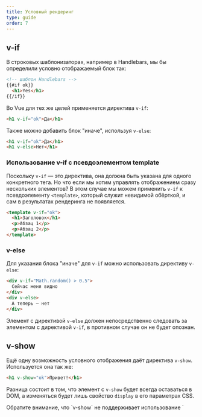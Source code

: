 ```yaml
---
title: Условный рендеринг
type: guide
order: 7
---
```


## v-if

В строковых шаблонизаторах, например в Handlebars, мы бы определили условно отображаемый блок так:

``` html
<!-- шаблон Handlebars -->
{{#if ok}}
  <h1>Yes</h1>
{{/if}}
```

Во Vue для тех же целей применяется директива `v-if`:

``` html
<h1 v-if="ok">Да</h1>
```

Также можно добавить блок "иначе", используя `v-else`:

``` html
<h1 v-if="ok">Да</h1>
<h1 v-else>Нет</h1>
```

### Использование v-if с псевдоэлементом template

Поскольку `v-if` — это директива, она должна быть указана для одного конкретного тега. Но что если мы хотим управлять отображением сразу нескольких элементов? В этом случае мы можем применить `v-if` к псевдоэлементу `<template>`, который служит невидимой обёрткой, и сам в результатах рендеринга не появляется.

``` html
<template v-if="ok">
  <h1>Заголовок</h1>
  <p>Абзац 1</p>
  <p>Абзац 2</p>
</template>
```

### v-else

Для указания блока "иначе" для `v-if` можно использовать директиву `v-else`:

``` html
<div v-if="Math.random() > 0.5">
  Сейчас меня видно
</div>
<div v-else>
  А теперь — нет
</div>
```

Элемент с директивой `v-else` должен непосредственно следовать за элементом с директивой `v-if`, в противном случае он не будет опознан.

## v-show

Ещё одну возможность условного отображения даёт директива `v-show`. Используется она так же:

``` html
<h1 v-show="ok">Привет!</h1>
```

Разница состоит в том, что элемент с `v-show` будет всегда оставаться в DOM, а изменяться будет лишь свойство `display` в его параметрах CSS.

<p class="tip">Обратите внимание, что `v-show` не поддерживает использование `<template>` и не работает с `v-else`.</p>

``` html
<div v-show="Math.random() > 0.5">
  Видишь суслика? А он есть...
</div>
```

## v-if vs. v-show

`v-if` производит "настоящий" условный рендеринг, удостоверяясь что слушатели и дочерние компоненты внутри условного блока должным образом уничтожаются и воссоздаются при изменении истинности управляющего условия.

`v-if` также **ленив**: если условие ложно на момент первоначального рендеринга, он не произведёт никаких действий - условный блок не будет отображён, пока условие впервые не станет истинным.

`v-show`, напротив, куда проще — элемент всегда присутствует в DOM, и только CSS-свойство переключается в зависимости от значения выражения.

Говоря обобщённо, стоимость переключения `v-if` выше, в то время как для `v-show` выше стоимость первичного рендеринга. Так что если переключения предполагаются частыми — то используйте `v-show`, если же редкими или вовсе маловероятными — то `v-if`.
